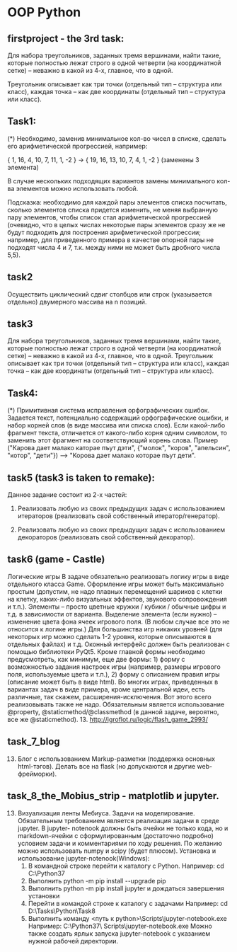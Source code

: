 # OOP Python
## firstproject - the 3rd task:
Для набора треугольников, заданных тремя вершинами, найти такие, которые полностью лежат строго в одной четверти (на координатной сетке) – неважно в какой из 4-х, главное, что в одной.

Треугольник описывает как три точки (отдельный тип – структура или класс), каждая точка – как две координаты (отдельный тип – структура или класс).

## Task1:
(*) Необходимо, заменив минимальное кол-во чисел в списке, сделать его арифметической прогрессией, например:

{ 1, 16, 4, 10, 7, 11, 1, -2 } → { 19, 16, 13, 10, 7, 4, 1, -2 } (заменены 3 элемента)

В случае нескольких подходящих вариантов замены минимального кол-ва элементов можно использовать любой.

Подсказка: необходимо для каждой пары элементов списка посчитать, сколько элементов списка придется изменить, не меняя выбранную пару элементов, чтобы список стал арифметической прогрессией (очевидно, что в целых числах некоторые пары элементов сразу же не будут подходить для построения арифметической прогрессии; например, для приведенного примера в качестве опорной пары не подходят числа 4 и 7, т.к. между ними не может быть дробного числа 5,5).

## task2
Осуществить циклический сдвиг столбцов или строк (указывается отдельно)
двумерного массива на n позиций.

## task3
Для набора треугольников, заданных тремя вершинами, найти такие, которые
полностью лежат строго в одной четверти (на координатной сетке) – неважно в какой из
4-х, главное, что в одной.
Треугольник описывает как три точки (отдельный тип – структура или класс), каждая
точка – как две координаты (отдельный тип – структура или класс).

## Task4:
(*) Примитивная система исправления орфографических ошибок. Задается текст, потенциально содержащий орфографические ошибки, и набор корней слов (в виде массива или списка слов). Если какой-либо фрагмент текста, отличается от какого-либо корня одним символом, то заменить этот фрагмент на соответствующий корень слова. Пример ("Карова дает малако каторае пъут дэти", {"молок", "коров", "апельсин", "котор", "дети"}) –> "Корова дает малако которае пъут дети".

## task5 (task3 is taken to remake):
Данное задание состоит из 2-х частей:

1) Реализовать любую из своих предыдущих задач с использованием итераторов (реализовать свой собственный итератор/генератор).

2) Реализовать любую из своих предыдущих задач с использованием декораторов (реализовать свой собственный декоратор).

## task6 (game - Castle)
Логические игры
В задаче обязательно реализовать логику игры в виде отдельного класса Game.
Оформление игры может быть максимально простым (допустим, не надо плавных
перемещений шариков с клетки на клетку, каких-либо визуальных эффектов, звукового
сопровождения и т.п.). Элементы – просто цветные кружки / кубики / обычные цифры и т.д.
в зависимости от варианта. Выделение элемента (если нужно) – изменение цвета фона ячеек
игрового поля. (В любом случае все это не относится к логике игры.)
Для большинства игр никаких уровней (для некоторых игр можно сделать 1-2 уровня,
которые описываются в отдельных файлах) и т.д.
Оконный интерфейс должен быть реализован c помощью библиотеки PyQt5. Кроме
главной формы необходимо предусмотреть, как минимум, еще две формы: 1) форму с
возможностью задания настроек игры (например, размеры игрового поля, используемые
цвета и т.п.), 2) форму с описанием правил игры (описание может быть в виде html).
Во многих играх, приведенных в вариантах задач в виде примера, кроме центральной
идеи, есть различные, так скажем, расширения-исключения. Вот этого всего реализовывать
также не надо.
Обязательным является использование @property, @staticmethod/@classmethod (в
данной задаче, вероятно, все же @staticmethod).
13. http://igroflot.ru/logic/flash_game_2993/
## task_7_blog
13. Блог с использованием Markup-разметки (поддержка основных html-тэгов).
Делать все на flask (но допускаются и другие web-фрейморки).

## task_8_the_Mobius_strip - matplotlib и jupyter.
13. Визуализация ленты Мебиуса.
Задачи на моделирование.
Обязательным требованием является реализация задачи в среде jupyter. В jupyter-
notenook должны быть ячейки не только кода, но и markdown-ячейки с сформулированным
(достаточно подробно) условием задачи и комментариями по ходу решения.
По желанию можно использовать numpy и scipy (будет плюсом).
Установка и использование jupyter-notenook(Windows):
    1. В командной строке перейти к каталогу с Python.
    Например: cd C:\Python37
    2. Выполнить python -m pip install --upgrade pip
    3. Выполнить python -m pip install jupyter и дождаться завершения установки
    4. Перейти в командой строке к каталогу с задачами
    Например: cd D:\Tasks\Python\Task8
    5. Выполнить команду &lt;путь к python&gt;\Scripts\jupyter-notebook.exe
Например: C:\Python37\ Scripts\jupyter-notebook.exe
Можно также создать ярлык запуска jupyter-notebook с указанием нужной
рабочей директории.
